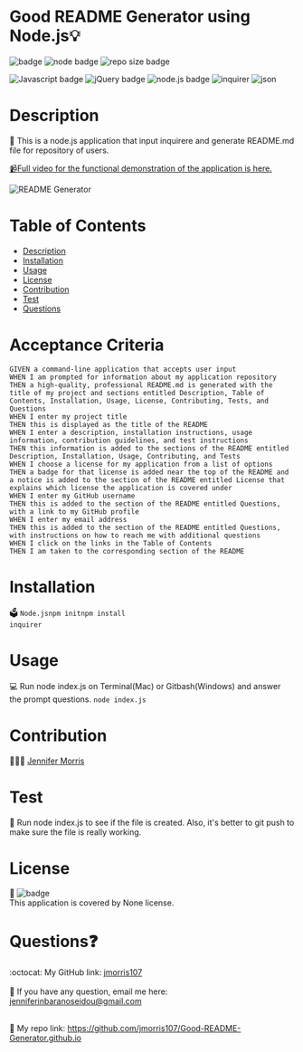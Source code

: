 
# Good README Generator using Node.js💡
  
  ![badge](https://img.shields.io/badge/license-None-brightgreen)
  ![node badge](https://img.shields.io/badge/node-v12.19.0-green.svg)
  ![repo size badge](https://img.shields.io/badge/reposize-47.4MB-blue.svg)


  ![Javascript badge](https://img.shields.io/badge/JavaScript-yellow.svg)
  ![jQuery badge](https://img.shields.io/badge/jQuery-blue.svg)
  ![node.js badge](https://img.shields.io/badge/node.js-green.svg)
  ![inquirer](https://img.shields.io/badge/inquirer-red.svg)
  ![json](https://img.shields.io/badge/json-orange.svg)
  
  
  # Description
  📝  This is a node.js application that input inquirere and generate README.md file for repository of users. 
<p>
<a href="https://youtu.be/-Ppu15HnsMo" rel="nofollow"><g-emoji class="g-emoji" alias="video_camera" fallback-src="https://github.githubassets.com/images/icons/emoji/unicode/1f4f9.png">📹</g-emoji>Full video for the functional demonstration of the application is here.</a>

![README Generator](src/jennifer.readme.gif) 

  # Table of Contents
  - [Description](#description)
  - [Installation](#installation)
  - [Usage](#usage)
  - [License](#license)
  - [Contribution](#contribution)
  - [Test](#test)
  - [Questions](#questions)

 # Acceptance Criteria
``` 
GIVEN a command-line application that accepts user input
WHEN I am prompted for information about my application repository
THEN a high-quality, professional README.md is generated with the title of my project and sections entitled Description, Table of Contents, Installation, Usage, License, Contributing, Tests, and Questions
WHEN I enter my project title
THEN this is displayed as the title of the README
WHEN I enter a description, installation instructions, usage information, contribution guidelines, and test instructions
THEN this information is added to the sections of the README entitled Description, Installation, Usage, Contributing, and Tests
WHEN I choose a license for my application from a list of options
THEN a badge for that license is added near the top of the README and a notice is added to the section of the README entitled License that explains which license the application is covered under
WHEN I enter my GitHub username
THEN this is added to the section of the README entitled Questions, with a link to my GitHub profile
WHEN I enter my email address
THEN this is added to the section of the README entitled Questions, with instructions on how to reach me with additional questions
WHEN I click on the links in the Table of Contents
THEN I am taken to the corresponding section of the README
```

  # Installation
  🗳 <code>Node.js</code><code>npm init</code><code>npm install inquirer</code>
  # Usage
  💻 Run node index.js on Terminal(Mac) or Gitbash(Windows) and answer the prompt questions.
    <code>node index.js</code>
  
  # Contribution
  👩🏻‍💻 <a href="https://github.com/jmorris107">Jennifer Morris</a>
  
  # Test
  🧩 Run node index.js to see if the file is created. Also, it's better to git push to make sure the file is really working.

  # License
  🚀
  ![badge](https://img.shields.io/badge/license-None-brightgreen)
  <br />
  This application is covered by None license. 

  # Questions❓
  :octocat: My GitHub link: [jmorris107](https://github.com/)<br />
  <br />
   📩 If you have any question, email me here: jenniferinbaranoseidou@gmail.com<br /><br />

 📠 My repo link: https://github.com/jmorris107/Good-README-Generator.github.io</li>
 
